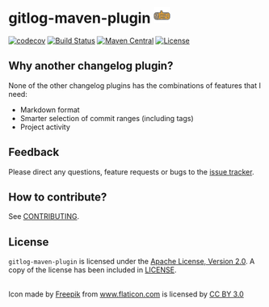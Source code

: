 # gitlog-maven-plugin ![icon](/src/site/resources/images/icon_32.png)

[![codecov](https://codecov.io/gh/llorllale/gitlog-maven-plugin/branch/master/graph/badge.svg)](https://codecov.io/gh/llorllale/gitlog-maven-plugin)
[![Build Status](https://travis-ci.org/llorllale/gitlog-maven-plugin.svg?branch=master)](https://travis-ci.org/llorllale/gitlog-maven-plugin)
[![Maven Central](https://maven-badges.herokuapp.com/maven-central/org.llorllale/gitlog-maven-plugin/badge.svg)](https://maven-badges.herokuapp.com/maven-central/org.llorllale/gitlog-maven-plugin)
[![License](https://img.shields.io/badge/License-Apache%202.0-blue.svg)](https://llorllale.github.io/gitlog-maven-plugin/license.html)

## Why another changelog plugin?
None of the other changelog plugins has the combinations of features that I need:
* Markdown format
* Smarter selection of commit ranges (including tags)
* Project activity

## Feedback
Please direct any questions, feature requests or bugs to the [issue tracker](https://github.com/llorllale/gitlog-maven-plugin/issues/).

## How to contribute?
See [CONTRIBUTING](./CONTRIBUTING.md).

## License
`gitlog-maven-plugin` is licensed under the [Apache License, Version 2.0](http://www.apache.org/licenses/LICENSE-2.0). A copy of the license has been included
in [LICENSE](./LICENSE).

<br/>

<div>Icon made by <a href="http://www.freepik.com" title="Freepik">Freepik</a> from <a href="https://www.flaticon.com/" title="Flaticon">www.flaticon.com</a> is licensed by <a href="http://creativecommons.org/licenses/by/3.0/" title="Creative Commons BY 3.0" target="_blank">CC BY 3.0</a></div>

